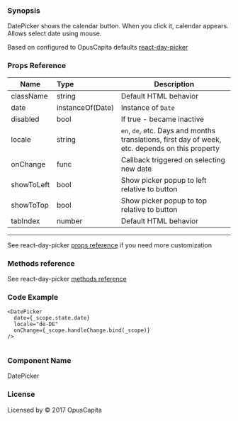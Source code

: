 ### Synopsis

DatePicker shows the calendar button. When you click it, calendar appears. Allows select date using mouse.

Based on configured to OpusCapita defaults [react-day-picker](https://github.com/gpbl/react-day-picker)

### Props Reference

| Name                           | Type                    | Description                                                                                     |
| ------------------------------ | :---------------------- | -----------------------------------------------------------                                     |
| className                      | string                  | Default HTML behavior                                                                           |
| date                           | instanceOf(Date)        | Instance of `Date`                                                                              |
| disabled                       | bool                    | If true - became inactive                                                                       |
| locale                         | string                  | `en`, `de`, etc. Days and months translations, first day of week, etc. depends on this property |
| onChange                       | func                    | Callback triggered on selecting new date                                                        |
| showToLeft                     | bool                    | Show picker popup to left relative to button                                                    |
| showToTop                      | bool                    | Show picker popup to top relative to button                                                     |
| tabIndex                       | number                  | Default HTML behavior                                                                           |

***

See react-day-picker [props reference](http://react-day-picker.js.org/APIProps.html) if you need more customization

### Methods reference

See react-day-picker [methods reference](http://react-day-picker.js.org/APIMethods.html)

### Code Example

```
<DatePicker
  date={_scope.state.date}
  locale="de-DE"
  onChange={_scope.handleChange.bind(_scope)}
/>


```

### Component Name

DatePicker

### License

Licensed by © 2017 OpusCapita

